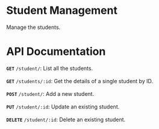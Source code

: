 # Student Management

Manage the students.

# API Documentation

<b>`GET`</b> `/student/`: List all the students.<br><br>
<b>`GET`</b> `/students/:id`: Get the details of a single student by ID.<br><br>
<b>`POST`</b> `/student/`: Add a new student.<br><br>
<b>`PUT`</b> `/student/:id`: Update an existing student.<br><br>
<b>`DELETE`</b> `/student/:id`: Delete an existing student.<br><br>

